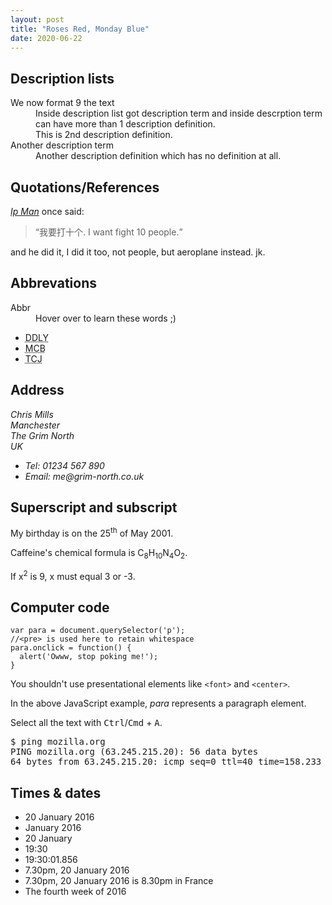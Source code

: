 ```yaml
---
layout: post
title: "Roses Red, Monday Blue"
date: 2020-06-22
---
```


<h2>Description lists</h2>
<dl>
    <dt>We now format 9 the text</dt>
    <dd>Inside description list got description term and inside descrption term can have more than 1 description definition.</dd>
    <dd>This is 2nd description definition.</dd>
    <dt>Another description term</dt>
    <dd>Another description definition which has no definition at all.</dd>
</dl>

<h2>Quotations/References</h2>
<P><a href="https://en.wikipedia.org/wiki/Ip_Man"><cite>Ip Man</cite></a> once said:</p>
<blockquote cite="https://zhidao.baidu.com/question/1606385457153097947.html?qbl=relate_question_4">
<p><q>我要打十个. I want fight 10 people.</q></p>
</blockquote>
<p>and he did it, I did it too, not people, but aeroplane instead. jk.</P>

<h2>Abbrevations</h2>
<p>
<dl>
    <dt>Abbr</dt>
        <dd>Hover over to learn these words ;)</dd>
        <ul>
            <li><abbr title="Dual Dipped Lychee Yogurt">DDLY</abbr></li>
            <li><abbr title="Miniature Circuit Breaker">MCB</abbr></li>
            <li><abbr title="Thailand, China, Japan">TCJ</abbr></li>
        </ul>
</dl></p>

<h2>Address</h2>
<address>
  <p>
    Chris Mills<br>
    Manchester<br>
    The Grim North<br>
    UK
  </p>

  <ul>
    <li>Tel: 01234 567 890</li>
    <li>Email: me@grim-north.co.uk</li>
  </ul>
</address>

<h2>Superscript and subscript</h2>
<p>My birthday is on the 25<sup>th</sup> of May 2001.</p>
<p>Caffeine's chemical formula is C<sub>8</sub>H<sub>10</sub>N<sub>4</sub>O<sub>2</sub>.</p>
<p>If x<sup>2</sup> is 9, x must equal 3 or -3.</p>

<h2>Computer code</h2>
<pre><code title="code">var para = document.querySelector('p');
//&lt;pre&gt; is used here to retain whitespace
para.onclick = function() {
  alert('Owww, stop poking me!');
}</code></pre>

<p>You shouldn't use presentational elements like <code>&lt;font&gt;</code> and <code>&lt;center&gt;</code>.</p>

<p>In the above JavaScript example, <var title="var: variable names">para</var> represents a paragraph element.</p>


<p>Select all the text with <kbd>Ctrl</kbd>/<kbd>Cmd</kbd> + <kbd>A</kbd>.</p>

<pre>$ <kbd title="kbd: keyboard input">ping mozilla.org</kbd>
<samp title="samp: program output">PING mozilla.org (63.245.215.20): 56 data bytes
64 bytes from 63.245.215.20: icmp_seq=0 ttl=40 time=158.233 ms</samp></pre>

<h2>Times & dates</h2>
<ul>
<!-- Standard simple date -->
<li><time datetime="2016-01-20">20 January 2016</time></li>
<!-- Just year and month -->
<li><time datetime="2016-01">January 2016</time></li>
<!-- Just month and day -->
<li><time datetime="01-20">20 January</time></li>
<!-- Just time, hours and minutes -->
<li><time datetime="19:30">19:30</time></li>
<!-- You can do seconds and milliseconds too! -->
<li><time datetime="19:30:01.856">19:30:01.856</time></li>
<!-- Date and time -->
<li><time datetime="2016-01-20T19:30">7.30pm, 20 January 2016</time></li>
<!-- Date and time with timezone offset -->
<li><time datetime="2016-01-20T19:30+01:00">7.30pm, 20 January 2016 is 8.30pm in France</time></li>
<!-- Calling out a specific week number -->
<li><time datetime="2016-W04">The fourth week of 2016</time></li>
</ul>


